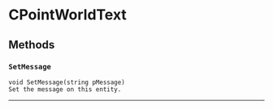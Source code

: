 # CPointWorldText

## Methods

### `SetMessage`
```
void SetMessage(string pMessage)
Set the message on this entity.
```
------
